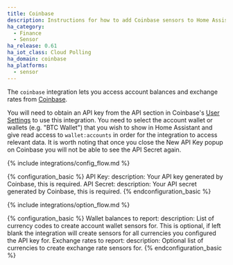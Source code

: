 ```yaml
---
title: Coinbase
description: Instructions for how to add Coinbase sensors to Home Assistant.
ha_category:
  - Finance
  - Sensor
ha_release: 0.61
ha_iot_class: Cloud Polling
ha_domain: coinbase
ha_platforms:
  - sensor
---
```


The `coinbase` integration lets you access account balances and exchange rates from [Coinbase](https://coinbase.com).

You will need to obtain an API key from the API section in Coinbase's [User Settings](https://www.coinbase.com/settings/api) to use this integration. You need to select the account wallet or wallets (e.g. "BTC Wallet") that you wish to show in Home Assistant and give read access to `wallet:accounts` in order for the integration to access relevant data. It is worth noting that once you close the New API Key popup on Coinbase you will not be able to see the API Secret again.

{% include integrations/config_flow.md %}

{% configuration_basic %}
API Key:
  description: Your API key generated by Coinbase, this is required.
API Secret:
  description: Your API secret generated by Coinbase, this is required.
{% endconfiguration_basic %}

{% include integrations/option_flow.md %}

{% configuration_basic %}
Wallet balances to report:
  description: List of currency codes to create account wallet sensors for. This is optional, if left blank the integration will create sensors for all currencies you configured the API key for.
Exchange rates to report:
  description: Optional list of currencies to create exchange rate sensors for.
{% endconfiguration_basic %}
